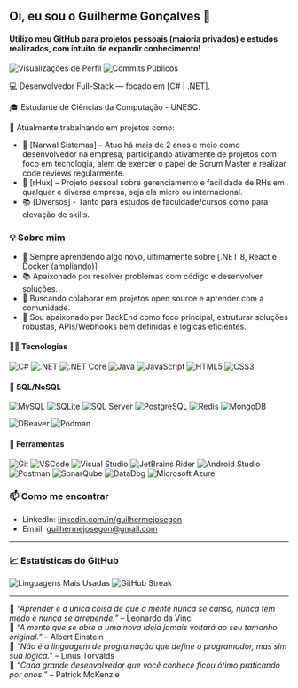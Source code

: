 ## Oi, eu sou o Guilherme Gonçalves 👋

#### Utilizo meu GitHub para projetos pessoais (maioria privados) e estudos realizados, com intuito de expandir conhecimento!

![Visualizações de Perfil](https://komarev.com/ghpvc/?username=guijosegon&label=Visualiza%C3%A7%C3%B5es&color=blue)
![Commits Públicos](https://img.shields.io/badge/Commits-180%2B-blue?style=flat&logo=git)

💻 Desenvolvedor Full-Stack — focado em [C# | .NET].

🎓 Estudante de Ciências da Computação - UNESC.

📍 Atualmente trabalhando em projetos como:  
  - 🔧 [Narwal Sistemas] – Atuo há mais de 2 anos e meio como desenvolvedor na empresa, participando ativamente de projetos com foco em tecnologia, além de exercer o papel de Scrum Master e realizar code reviews regularmente.
  - 🚀 [rHux] – Projeto pessoal sobre gerenciamento e facilidade de RHs em qualquer e diversa empresa, seja ela micro ou internacional.
  - 📚 [Diversos] - Tanto para estudos de faculdade/cursos como para elevação de skills.

### 💡 Sobre mim

- 🔭 Sempre aprendendo algo novo, ultimamente sobre [.NET 8, React e Docker (ampliando)]
- 📚 Apaixonado por resolver problemas com código e desenvolver soluções.
- 🌱 Buscando colaborar em projetos open source e aprender com a comunidade.
- 🧠 Sou apaixonado por BackEnd como foco principal, estruturar soluções robustas, APIs/Webhooks bem definidas e lógicas eficientes.

#### 👨‍💻 Tecnologias
![C#](https://img.shields.io/badge/-CSharp-239120?style=flat&logo=csharp)
![.NET](https://img.shields.io/badge/-.NET-512BD4?style=flat&logo=dotnet)
![.NET Core](https://img.shields.io/badge/-.NET%20Core-512BD4?style=flat&logo=dotnet)
![Java](https://img.shields.io/badge/-Java-007396?style=flat&logo=java)
![JavaScript](https://img.shields.io/badge/-JavaScript-F7DF1E?style=flat&logo=javascript)
![HTML5](https://img.shields.io/badge/-HTML5-E34F26?style=flat&logo=html5)
![CSS3](https://img.shields.io/badge/-CSS3-1572B6?style=flat&logo=css3)

#### 🏦 SQL/NoSQL
![MySQL](https://img.shields.io/badge/-MySQL-4479A1?style=flat&logo=mysql)
![SQLite](https://img.shields.io/badge/-SQLite-003B57?style=flat&logo=sqlite)
![SQL Server](https://img.shields.io/badge/SQL%20Server-CC2927?style=flat&logo=microsoft-sql-server)
![PostgreSQL](https://img.shields.io/badge/-PostgreSQL-4169E1?style=flat&logo=postgresql)
![Redis](https://img.shields.io/badge/-Redis-DC382D?style=flat&logo=redis)
![MongoDB](https://img.shields.io/badge/-MongoDB-47A248?style=flat&logo=mongodb&logoColor=white)

![DBeaver](https://img.shields.io/badge/-DBeaver-372923?style=flat&logo=dbeaver)
![Podman](https://img.shields.io/badge/-Podman-89CFF0?style=flat&logo=podman)

#### 🧰 Ferramentas
![Git](https://img.shields.io/badge/-Git-F05032?style=flat&logo=git)
![VSCode](https://img.shields.io/badge/-VSCode-007ACC?style=flat&logo=visualstudiocode)
![Visual Studio](https://img.shields.io/badge/-Visual%20Studio-5C2D91?style=flat&logo=visualstudio)
![JetBrains Rider](https://img.shields.io/badge/-Rider-000000?style=flat&logo=rider&logoColor=white)
![Android Studio](https://img.shields.io/badge/-Android%20Studio-3DDC84?style=flat&logo=androidstudio)
![Postman](https://img.shields.io/badge/-Postman-FF6C37?style=flat&logo=postman)
![SonarQube](https://img.shields.io/badge/-SonarQube-4E9BCD?style=flat&logo=sonarqube)
![DataDog](https://img.shields.io/badge/-Datadog-632CA6?style=flat&logo=datadog)
![Microsoft Azure](https://img.shields.io/badge/-Azure-0078D4?style=flat&logo=microsoft-azure)

### 📫 Como me encontrar

- LinkedIn: [linkedin.com/in/guilhermejosegon](https://linkedin.com/in/guilhermejosegon)
- Email: guilhermejosegon@gmail.com

---

### 📈 Estatísticas do GitHub

![Linguagens Mais Usadas](https://github-readme-stats.vercel.app/api/top-langs/?username=guijosegon&theme=radical)
![GitHub Streak](https://streak-stats.demolab.com/?user=guijosegon&theme=radical)

---

🧠 *“Aprender é a única coisa de que a mente nunca se cansa, nunca tem medo e nunca se arrepende.”* – Leonardo da Vinci  
💬 *“A mente que se abre a uma nova ideia jamais voltará ao seu tamanho original.”* – Albert Einstein  
🚀 *“Não é a linguagem de programação que define o programador, mas sim sua lógica.”* – Linus Torvalds  
🌱 *“Cada grande desenvolvedor que você conhece ficou ótimo praticando por anos.”* – Patrick McKenzie  
